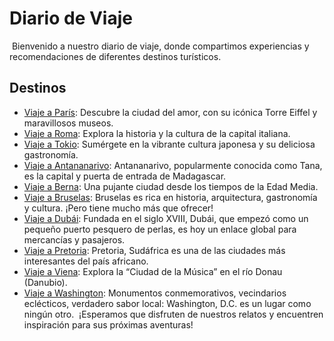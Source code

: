 # Diario de Viaje
​
Bienvenido a nuestro diario de viaje, donde compartimos experiencias y recomendaciones de diferentes destinos turísticos.
​
## Destinos
- [Viaje a París](entradas/paris.md): Descubre la ciudad del amor, con su icónica Torre Eiffel y maravillosos museos.
- [Viaje a Roma](entradas/roma.md): Explora la historia y la cultura de la capital italiana.
- [Viaje a Tokio](entradas/tokio.md): Sumérgete en la vibrante cultura japonesa y su deliciosa gastronomía.
- [Viaje a Antananarivo](entradas/antananarivo.md): Antananarivo, popularmente conocida como Tana, es la capital y puerta de entrada de Madagascar.
- [Viaje a Berna](entradas/berna.md): Una pujante ciudad desde los tiempos de la Edad Media.
- [Viaje a Bruselas](entradas/bruselas.md): Bruselas es rica en historia, arquitectura, gastronomía y cultura. ¡Pero tiene mucho más que ofrecer!
- [Viaje a Dubái](entradas/dubai.md): Fundada en el siglo XVIII, Dubái, que empezó como un pequeño puerto pesquero de perlas, es hoy un enlace global para mercancías y pasajeros.
- [Viaje a Pretoria](entradas/pretoria.md): Pretoria, Sudáfrica es una de las ciudades más interesantes del país africano.
- [Viaje a Viena](entradas/viena.md): Explora la “Ciudad de la Música” en el río Donau (Danubio).
- [Viaje a Washington](entradas/washington.md): Monumentos conmemorativos, vecindarios eclécticos, verdadero sabor local: Washington, D.C. es un lugar como ningún otro.
​
¡Esperamos que disfruten de nuestros relatos y encuentren inspiración para sus próximas aventuras!
